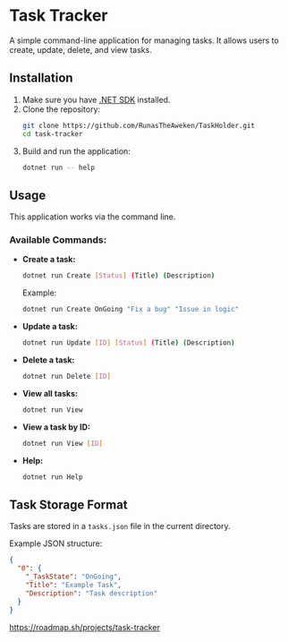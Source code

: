 # **Task Tracker**  
A simple command-line application for managing tasks. It allows users to create, update, delete, and view tasks.  

## **Installation**  
1. Make sure you have [.NET SDK](https://dotnet.microsoft.com/download) installed.  
2. Clone the repository:  
   ```sh
   git clone https://github.com/RunasTheAweken/TaskHolder.git
   cd task-tracker
   ```
3. Build and run the application:  
   ```sh
   dotnet run -- help
   ```

## **Usage**  
This application works via the command line.  

### **Available Commands:**  
- **Create a task:**  
  ```sh
  dotnet run Create [Status] (Title) (Description)
  ```
  Example:  
  ```sh
  dotnet run Create OnGoing "Fix a bug" "Issue in logic"
  ```  
- **Update a task:**  
  ```sh
  dotnet run Update [ID] [Status] (Title) (Description)
  ```
- **Delete a task:**  
  ```sh
  dotnet run Delete [ID]
  ```
- **View all tasks:**  
  ```sh
  dotnet run View
  ```
- **View a task by ID:**  
  ```sh
  dotnet run View [ID]
  ```
- **Help:**  
  ```sh
  dotnet run Help
  ```

## **Task Storage Format**  
Tasks are stored in a `tasks.json` file in the current directory.  

Example JSON structure:  
```json
{
  "0": {
    "_TaskState": "OnGoing",
    "Title": "Example Task",
    "Description": "Task description"
  }
}
```

https://roadmap.sh/projects/task-tracker
